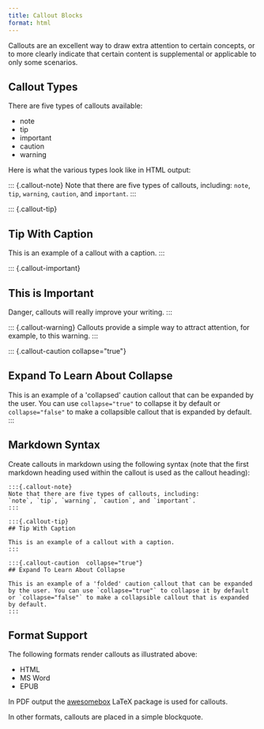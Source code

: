 ```yaml
---
title: Callout Blocks
format: html
---
```


Callouts are an excellent way to draw extra attention to certain concepts, or to more clearly indicate that certain content is supplemental or applicable to only some scenarios.

## Callout Types

There are five types of callouts available:

-   note
-   tip
-   important
-   caution
-   warning

Here is what the various types look like in HTML output:

::: {.callout-note}
Note that there are five types of callouts, including: `note`, `tip`, `warning`, `caution`, and `important`.
:::

::: {.callout-tip}
## Tip With Caption

This is an example of a callout with a caption.
:::


::: {.callout-important}
## This is Important

Danger, callouts will really improve your writing.
:::

::: {.callout-warning}
Callouts provide a simple way to attract attention, for example, to this warning.
:::


::: {.callout-caution collapse="true"}
## Expand To Learn About Collapse

This is an example of a 'collapsed' caution callout that can be expanded by the user. You can use `collapse="true"` to collapse it by default or `collapse="false"` to make a collapsible callout that is expanded by default.
:::


## Markdown Syntax

Create callouts in markdown using the following syntax (note that the first markdown heading used within the callout is used as the callout heading):

``` {.markdown}
:::{.callout-note}
Note that there are five types of callouts, including:
`note`, `tip`, `warning`, `caution`, and `important`.
:::

:::{.callout-tip}
## Tip With Caption

This is an example of a callout with a caption.
:::

:::{.callout-caution  collapse="true"}
## Expand To Learn About Collapse

This is an example of a 'folded' caution callout that can be expanded by the user. You can use `collapse="true"` to collapse it by default or `collapse="false"` to make a collapsible callout that is expanded by default.
:::
```

## Format Support

The following formats render callouts as illustrated above:

- HTML
- MS Word
- EPUB

In PDF output the [awesomebox](https://ctan.org/pkg/awesomebox?lang=en) LaTeX package is used for callouts.

In other formats, callouts are placed in a simple blockquote.
